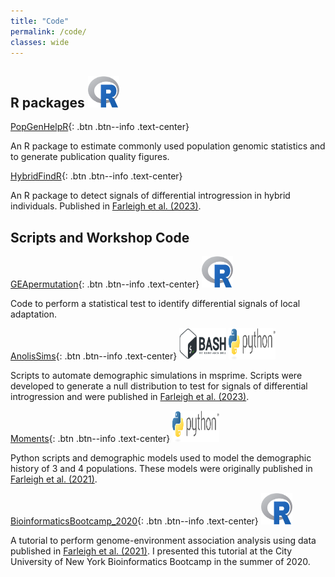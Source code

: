 ```yaml
---
title: "Code"
permalink: /code/
classes: wide
---
```


## R packages  <img src="/images/R_logo.png"  width="50px" height="50px">
[PopGenHelpR](https://kfarleigh.github.io/PopGenHelpR/){: .btn .btn--info .text-center}

An R package to estimate commonly used population genomic statistics and to generate publication quality figures. 

[HybridFindR](https://github.com/kfarleigh/HybridFindR){: .btn .btn--info .text-center}

An R package to detect signals of differential introgression in hybrid individuals. Published in [Farleigh et al. (2023)](https://onlinelibrary.wiley.com/doi/full/10.1111/mec.17170).

## Scripts and Workshop Code 

[GEApermutation](https://github.com/kfarleigh/GEApermutation){: .btn .btn--info .text-center}  <img src="/images/R_logo.png"  width="50px" height="50px">

Code to perform a statistical test to identify differential signals of local adaptation. 

[AnolisSims](https://github.com/kfarleigh/AnolisSims){: .btn .btn--info .text-center}  <img src="/images/BASH_logo.png"  width="75px" height="50px">  <img src="/images/Python_logo.png"  width="75x" height="50px">

Scripts to automate demographic simulations in msprime. Scripts were developed to generate a null distribution to test for signals of differential introgression and were published in [Farleigh et al. (2023)](https://onlinelibrary.wiley.com/doi/full/10.1111/mec.17170).

[Moments](https://github.com/kfarleigh/Moments){: .btn .btn--info .text-center}  <img src="/images/Python_logo.png"  width="75px" height="50px">

Python scripts and demographic models used to model the demographic history of 3 and 4 populations. These models were originally published in [Farleigh et al. (2021)](https://onlinelibrary.wiley.com/doi/abs/10.1111/mec.16070).

[BioinformaticsBootcamp_2020](https://github.com/kfarleigh/BioinformaticsBootcamp_2020){: .btn .btn--info .text-center}  <img src="/images/R_logo.png"  width="50px" height="50px">

A tutorial to perform genome-environment association analysis using data published in [Farleigh et al. (2021)](https://onlinelibrary.wiley.com/doi/abs/10.1111/mec.16070). I presented this tutorial at the City University of New York Bioinformatics Bootcamp in the summer of 2020.

